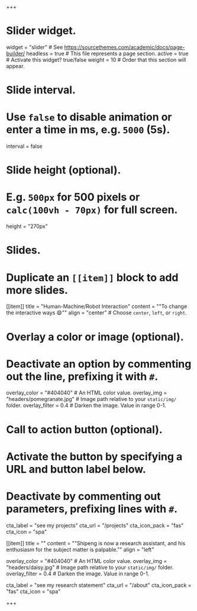 +++
# Slider widget.
widget = "slider"  # See https://sourcethemes.com/academic/docs/page-builder/
headless = true  # This file represents a page section.
active = true  # Activate this widget? true/false
weight = 10  # Order that this section will appear.

# Slide interval.
# Use `false` to disable animation or enter a time in ms, e.g. `5000` (5s).
interval = false

# Slide height (optional).
# E.g. `500px` for 500 pixels or `calc(100vh - 70px)` for full screen.
height = "270px"

# Slides.
# Duplicate an `[[item]]` block to add more slides.
[[item]]
  title = "Human-Machine/Robot Interaction"
  content = "\"To change the interactive ways 😄\""
  align = "center"  # Choose `center`, `left`, or `right`.

  # Overlay a color or image (optional).
  #   Deactivate an option by commenting out the line, prefixing it with `#`.
  overlay_color = "#404040"  # An HTML color value.
  overlay_img = "headers/pomegranate.jpg"  # Image path relative to your `static/img/` folder.
  overlay_filter = 0.4  # Darken the image. Value in range 0-1.

  # Call to action button (optional).
  #   Activate the button by specifying a URL and button label below.
  #   Deactivate by commenting out parameters, prefixing lines with `#`.
  cta_label = "see my projects"
  cta_url = "/projects"
  cta_icon_pack = "fas"
  cta_icon = "spa"

[[item]]
  title = ""
  content = "\"Shipeng is now a research assistant, and his enthusiasm for the subject matter is palpable.\""
  align = "left"

  overlay_color = "#404040"  # An HTML color value.
  overlay_img = "headers/daisy.jpg"  # Image path relative to your `static/img/` folder.
  overlay_filter = 0.4  # Darken the image. Value in range 0-1.

  cta_label = "see my research statement"
  cta_url = "/about"
  cta_icon_pack = "fas"
  cta_icon = "spa"



+++
